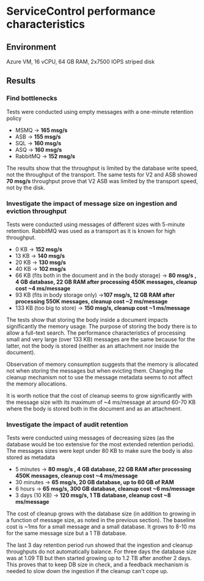 # ServiceControl performance characteristics

## Environment

Azure VM, 16 vCPU, 64 GB RAM, 2x7500 IOPS striped disk

## Results

### Find bottlenecks

Tests were conducted using empty messages with a one-minute retention policy

 - MSMQ -> **165 msg/s**
 - ASB -> **155 msg/s**
 - SQL -> **160 msg/s**
 - ASQ -> **160 msg/s**
 - RabbitMQ -> **152 msg/s**
 
The results show that the throughput is limited by the database write speed, not the throughput of the transport. The same tests for V2 and ASB showed **70 msg/s** throughput prove that V2 ASB was limited by the transport speed, not by the disk.
 
### Investigate the impact of message size on ingestion and eviction throughput
 
Tests were conducted using messages of different sizes with 5-minute retention. RabbitMQ was used as a transport as it is known for high throughput.
 
 - 0 KB -> **152 msg/s**
 - 13 KB -> **140 msg/s**
 - 20 KB -> **130 msg/s**
 - 40 KB -> **102 msg/s**
 - 66 KB (fits both in the document and in the body storage) -> **80 msg/s , 4 GB database, 22 GB RAM after processing 450K messages, cleanup cost ~4 ms/message**
 - 93 KB (fits in body storage only) ->**107 msg/s, 12 GB RAM after processing 550K messages, cleanup cost ~2 ms/message**
 - 133 KB (too big to store) -> **150 msg/s, cleanup cost ~1 ms/message**
 
The tests show that storing the body inside a document impacts significantly the memory usage. The purpose of storing the body there is to allow a full-text search. The performance characteristics of processing small and very large (over 133 KB) messages are the same because for the latter, not the body is stored (neither as an attachment nor inside the document).

Observation of memory consumption suggests that the memory is allocated not when storing the messages but when evicting them. Changing the cleanup mechanism not to use the message metadata seems to not affect the memory allocations.

It is worth notice that the cost of cleanup seems to grow significantly with the message size with its maximum of ~4 ms/message at around 60-70 KB where the body is stored both in the document and as an attachment. 
 
###  Investigate the impact of audit retention
 
Tests were conducted using messages of decreasing sizes (as the database would be too extensive for the most extended retention periods). The messages sizes were kept under 80 KB to make sure the body is also stored as metadata
 
 - 5 minutes -> **80 msg/s , 4 GB database, 22 GB RAM after processing 450K messages, cleanup cost ~4 ms/message**
 - 30 minutes -> **65 msg/s, 20 GB database, up to 60 GB of RAM**
 - 6 hours -> **65 msg/s, 300 GB database, cleanup cost ~6 ms/message**
 - 3 days (10 KB) -> **120 msg/s, 1 TB database, cleanup cost ~8 ms/message**

The cost of cleanup grows with the database size (in addition to growing in a function of message size, as noted in the previous section). The baseline cost is ~1ms for a small message and a small database. It grows to 8-10 ms for the same message size but a 1 TB database.

The last 3 day retention period run showed that the ingestion and cleanup throughputs do not automatically balance. For three days the database size was at 1.09 TB but then started growing up to 1.2 TB after another 2 days. This proves that to keep DB size in check, and a feedback mechanism is needed to slow down the ingestion if the cleanup can't cope up.
